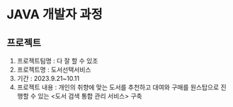 # JAVA 개발자 과정
## 프로젝트 ##

1. 프로젝트팀명 : 다 잘 할 수 있조
2. 프로젝트명 : 도서선택서비스
3. 기간 : 2023.9.21~10.11
4. 프로젝트 내용 : 개인의 취향에 맞는 도서를 추천하고 대여와 구매를 원스탑으로 진행할 수 있는 <도서 검색 통합 관리 서비스> 구축
